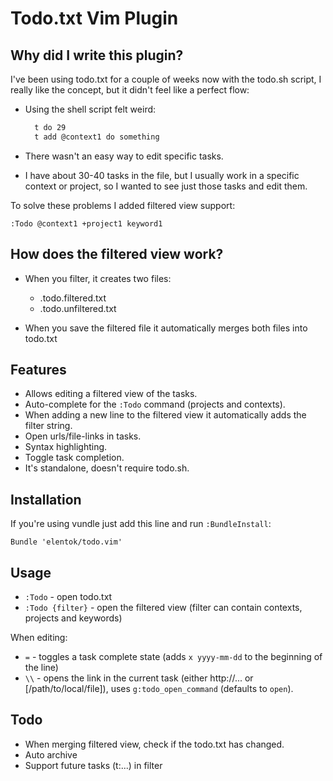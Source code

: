 Todo.txt Vim Plugin
====================

Why did I write this plugin?
-----------------------------

I've been using todo.txt for a couple of weeks now with the todo.sh script,
I really like the concept, but it didn't feel like a perfect flow:

* Using the shell script felt weird:

  ```bash
    t do 29
    t add @context1 do something
  ```

* There wasn't an easy way to edit specific tasks.
* I have about 30-40 tasks in the file, but I usually work in a specific context or project,
  so I wanted to see just those tasks and edit them.

To solve these problems I added filtered view support:

```
:Todo @context1 +project1 keyword1
```

How does the filtered view work?
--------------------------------

* When you filter, it creates two files:

  * .todo.filtered.txt
  * .todo.unfiltered.txt
 
* When you save the filtered file it automatically merges both files into todo.txt

Features
---------
* Allows editing a filtered view of the tasks.
* Auto-complete for the `:Todo` command (projects and contexts).
* When adding a new line to the filtered view it automatically adds the filter string.
* Open urls/file-links in tasks.
* Syntax highlighting.
* Toggle task completion.
* It's standalone, doesn't require todo.sh.


Installation
------------

If you're using vundle just add this line and run `:BundleInstall`:

```vim
Bundle 'elentok/todo.vim'
```

Usage
------

* `:Todo` - open todo.txt
* `:Todo {filter}` - open the filtered view (filter can contain contexts, projects and keywords)

When editing:

* `=` - toggles a task complete state (adds `x yyyy-mm-dd` to the beginning of the line)
* `\\` - opens the link in the current task (either http://... or [/path/to/local/file]),
  uses `g:todo_open_command` (defaults to `open`).


Todo
-----
* When merging filtered view, check if the todo.txt has changed.
* Auto archive
* Support future tasks (t:...) in filter

